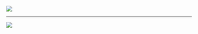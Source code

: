 ![](https://github-readme-stats.vercel.app/api/top-langs/?username=Abshir112&theme=city_light&hide_border=false&include_all_commits=false&count_private=false&layout=compact)

---
[![](https://visitcount.itsvg.in/api?id=Abshir112&icon=5&color=0)](https://visitcount.itsvg.in)

<!-- Proudly created with GPRM ( https://gprm.itsvg.in ) -->
